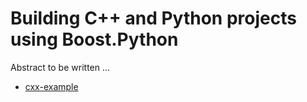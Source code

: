 # Building C++ and Python projects using Boost.Python

Abstract to be written ...

- [cxx-example](cxx-example/)
